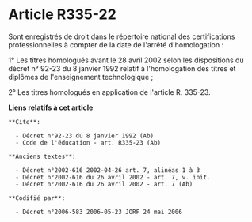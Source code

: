 # Article R335-22

Sont enregistrés de droit dans le répertoire national des certifications professionnelles à compter de la date de l'arrêté
d'homologation : 

1° Les titres homologués avant le 28 avril 2002 selon les dispositions du décret n° 92-23 du 8 janvier 1992 relatif à
l'homologation des titres et diplômes de l'enseignement technologique ; 

2° Les titres homologués en application de l'article R. 335-23.

**Liens relatifs à cet article**

	**Cite**:

	  - Décret n°92-23 du 8 janvier 1992 (Ab)
	  - Code de l'éducation - art. R335-23 (Ab)

	**Anciens textes**:

	  - Décret n°2002-616 2002-04-26 art. 7, alinéas 1 à 3
	  - Décret n°2002-616 du 26 avril 2002 - art. 7, v. init.
	  - Décret n°2002-616 du 26 avril 2002 - art. 7 (Ab)

	**Codifié par**:

	  - Décret n°2006-583 2006-05-23 JORF 24 mai 2006
